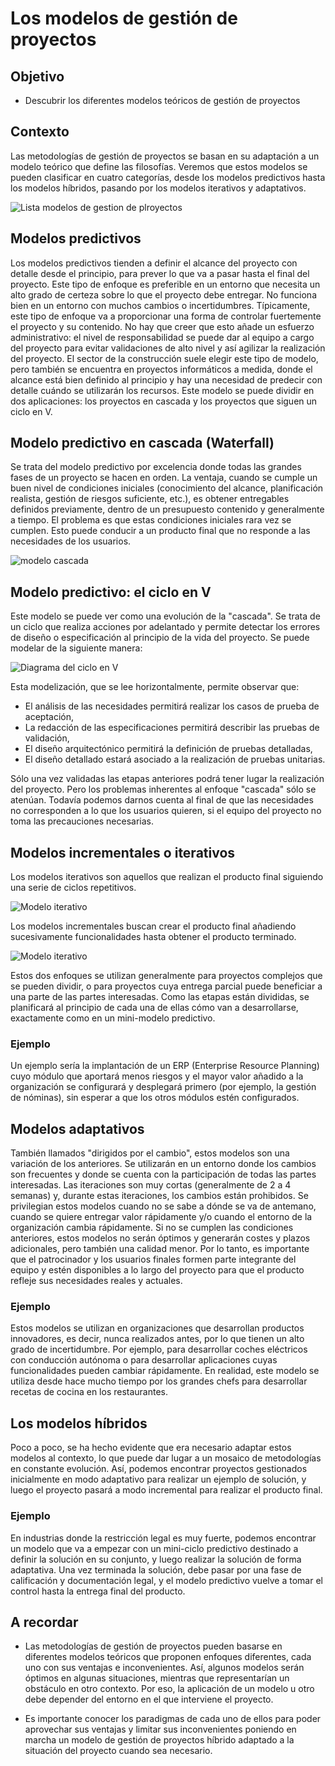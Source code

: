 # Los modelos de gestión de proyectos

## Objetivo

- Descubrir los diferentes modelos teóricos de gestión de proyectos

## Contexto

Las metodologías de gestión de proyectos se basan en su adaptación a un modelo teórico que define las filosofías. Veremos que estos modelos se pueden clasificar en cuatro categorías, desde los modelos predictivos hasta los modelos híbridos, pasando por los modelos iterativos y adaptativos.

![Lista modelos de gestion de plroyectos](./02-Modelos-gesti-proy/img/modeles-liste-modeles.png)

## Modelos predictivos

Los modelos predictivos tienden a definir el alcance del proyecto con detalle desde el principio, para prever lo que va a pasar hasta el final del proyecto. Este tipo de enfoque es preferible en un entorno que necesita un alto grado de certeza sobre lo que el proyecto debe entregar. No funciona bien en un entorno con muchos cambios o incertidumbres. Típicamente, este tipo de enfoque va a proporcionar una forma de controlar fuertemente el proyecto y su contenido. No hay que creer que esto añade un esfuerzo administrativo: el nivel de responsabilidad se puede dar al equipo a cargo del proyecto para evitar validaciones de alto nivel y así agilizar la realización del proyecto. El sector de la construcción suele elegir este tipo de modelo, pero también se encuentra en proyectos informáticos a medida, donde el alcance está bien definido al principio y hay una necesidad de predecir con detalle cuándo se utilizarán los recursos. Este modelo se puede dividir en dos aplicaciones: los proyectos en cascada y los proyectos que siguen un ciclo en V.

## Modelo predictivo en cascada (Waterfall)

Se trata del modelo predictivo por excelencia donde todas las grandes fases de un proyecto se hacen en orden. La ventaja, cuando se cumple un buen nivel de condiciones iniciales (conocimiento del alcance, planificación realista, gestión de riesgos suficiente, etc.), es obtener entregables definidos previamente, dentro de un presupuesto contenido y generalmente a tiempo. El problema es que estas condiciones iniciales rara vez se cumplen. Esto puede conducir a un producto final que no responde a las necesidades de los usuarios.

![modelo cascada](./02-Modelos-gesti-proy/img/modeles-waterfall.png)

## Modelo predictivo: el ciclo en V

Este modelo se puede ver como una evolución de la "cascada". Se trata de un ciclo que realiza acciones por adelantado y permite detectar los errores de diseño o especificación al principio de la vida del proyecto. Se puede modelar de la siguiente manera:

![Diagrama del ciclo en V](./02-Modelos-gesti-proy/img/mode-cycle-V.png)

Esta modelización, que se lee horizontalmente, permite observar que:

- El análisis de las necesidades permitirá realizar los casos de prueba de aceptación,
- La redacción de las especificaciones permitirá describir las pruebas de validación,
- El diseño arquitectónico permitirá la definición de pruebas detalladas,
- El diseño detallado estará asociado a la realización de pruebas unitarias.

Sólo una vez validadas las etapas anteriores podrá tener lugar la realización del proyecto. Pero los problemas inherentes al enfoque "cascada" sólo se atenúan. Todavía podemos darnos cuenta al final de que las necesidades no corresponden a lo que los usuarios quieren, si el equipo del proyecto no toma las precauciones necesarias.

## Modelos incrementales o iterativos

Los modelos iterativos son aquellos que realizan el producto final siguiendo una serie de ciclos repetitivos.

![Modelo iterativo](./02-Modelos-gesti-proy/img/modeles-iteratif.png)

Los modelos incrementales buscan crear el producto final añadiendo sucesivamente funcionalidades hasta obtener el producto terminado.

![Modelo iterativo](./02-Modelos-gesti-proy/img/modeles-incrementaux.png)

Estos dos enfoques se utilizan generalmente para proyectos complejos que se pueden dividir, o para proyectos cuya entrega parcial puede beneficiar a una parte de las partes interesadas. Como las etapas están divididas, se planificará al principio de cada una de ellas cómo van a desarrollarse, exactamente como en un mini-modelo predictivo.

### Ejemplo

Un ejemplo sería la implantación de un ERP (Enterprise Resource Planning) cuyo módulo que aportará menos riesgos y el mayor valor añadido a la organización se configurará y desplegará primero (por ejemplo, la gestión de nóminas), sin esperar a que los otros módulos estén configurados.

## Modelos adaptativos

También llamados "dirigidos por el cambio", estos modelos son una variación de los anteriores. Se utilizarán en un entorno donde los cambios son frecuentes y donde se cuenta con la participación de todas las partes interesadas. Las iteraciones son muy cortas (generalmente de 2 a 4 semanas) y, durante estas iteraciones, los cambios están prohibidos. Se privilegian estos modelos cuando no se sabe a dónde se va de antemano, cuando se quiere entregar valor rápidamente y/o cuando el entorno de la organización cambia rápidamente. Si no se cumplen las condiciones anteriores, estos modelos no serán óptimos y generarán costes y plazos adicionales, pero también una calidad menor. Por lo tanto, es importante que el patrocinador y los usuarios finales formen parte integrante del equipo y estén disponibles a lo largo del proyecto para que el producto refleje sus necesidades reales y actuales.

### Ejemplo

Estos modelos se utilizan en organizaciones que desarrollan productos innovadores, es decir, nunca realizados antes, por lo que tienen un alto grado de incertidumbre. Por ejemplo, para desarrollar coches eléctricos con conducción autónoma o para desarrollar aplicaciones cuyas funcionalidades pueden cambiar rápidamente. En realidad, este modelo se utiliza desde hace mucho tiempo por los grandes chefs para desarrollar recetas de cocina en los restaurantes.

## Los modelos híbridos

Poco a poco, se ha hecho evidente que era necesario adaptar estos modelos al contexto, lo que puede dar lugar a un mosaico de metodologías en constante evolución. Así, podemos encontrar proyectos gestionados inicialmente en modo adaptativo para realizar un ejemplo de solución, y luego el proyecto pasará a modo incremental para realizar el producto final.

### Ejemplo

En industrias donde la restricción legal es muy fuerte, podemos encontrar un modelo que va a empezar con un mini-ciclo predictivo destinado a definir la solución en su conjunto, y luego realizar la solución de forma adaptativa. Una vez terminada la solución, debe pasar por una fase de calificación y documentación legal, y el modelo predictivo vuelve a tomar el control hasta la entrega final del producto.

## A recordar

- Las metodologías de gestión de proyectos pueden basarse en diferentes modelos teóricos que proponen enfoques diferentes, cada uno con sus ventajas e inconvenientes. Así, algunos modelos serán óptimos en algunas situaciones, mientras que representarían un obstáculo en otro contexto. Por eso, la aplicación de un modelo u otro debe depender del entorno en el que interviene el proyecto.

- Es importante conocer los paradigmas de cada uno de ellos para poder aprovechar sus ventajas y limitar sus inconvenientes poniendo en marcha un modelo de gestión de proyectos híbrido adaptado a la situación del proyecto cuando sea necesario.